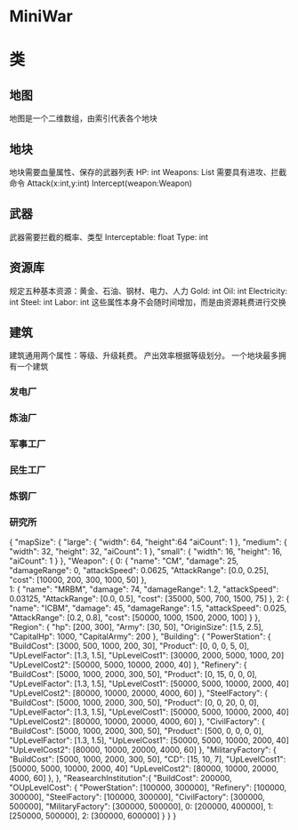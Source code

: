 # MiniWar

# 类
## 地图
地图是一个二维数组，由索引代表各个地块
## 地块
地块需要血量属性、保存的武器列表
HP: int
Weapons: List
需要具有进攻、拦截命令
Attack(x:int,y:int)
Intercept(weapon:Weapon)
## 武器
武器需要拦截的概率、类型
Interceptable: float
Type: int
## 资源库
规定五种基本资源：黄金、石油、钢材、电力、人力
Gold: int
Oil: int
Electricity: int
Steel: int
Labor: int
这些属性本身不会随时间增加，而是由资源耗费进行交换
## 建筑
建筑通用两个属性：等级、升级耗费。
产出效率根据等级划分。
一个地块最多拥有一个建筑
### 发电厂
### 炼油厂
### 军事工厂
### 民生工厂
### 炼钢厂
### 研究所


{
	"mapSize": {
		"large": {
			"width": 64,
			"height":64 
			"aiCount": 1
		},
		"medium": {
			"width": 32,
			"height": 32,
			"aiCount": 1
		},
		"small": {
			"width": 16,
			"height": 16,
			"aiCount": 1
		}
	},
	"Weapon": {
		0: {
			"name": "CM",
			"damage": 25,
            "damageRange": 0,
            "attackSpeed": 0.0625,
            "AttackRange": [0.0, 0.25],
            "cost": [10000, 200, 300, 1000, 50]
		},	
        1: {
            "name": "MRBM",
            "damage": 74,
            "damageRange": 1.2,
            "attackSpeed": 0.03125,
            "AttackRange": [0.0, 0.5],
            "cost": [35000, 500, 700, 1500, 75]
        },
        2: {
            "name": "ICBM",
            "damage": 45,
            "damageRange": 1.5,
            "attackSpeed": 0.025,
            "AttackRange": [0.2, 0.8],
            "cost": [50000, 1000, 1500, 2000, 100]
        }
	},
    "Region": {
        "hp": [200, 300],
        "Army": [30, 50],
        "OriginSize": [1.5, 2.5],
        "CapitalHp": 1000,
        "CapitalArmy": 200
    },
    "Building": {
        "PowerStation": {
            "BuildCost": [3000, 500, 1000, 200, 30],
            "Product": [0, 0, 0, 5, 0],
            "UpLevelFactor": [1.3, 1.5],
            "UpLevelCost1": [30000, 2000, 5000, 1000, 20]
            "UpLevelCost2": [50000, 5000, 10000, 2000, 40]
        },
        "Refinery": {
            "BuildCost": [5000, 1000, 2000, 300, 50],
            "Product": [0, 15, 0, 0, 0],
            "UpLevelFactor": [1.3, 1.5],
            "UpLevelCost1": [50000, 5000, 10000, 2000, 40]
            "UpLevelCost2": [80000, 10000, 20000, 4000, 60]
        },
        "SteelFactory": {
            "BuildCost": [5000, 1000, 2000, 300, 50],
            "Product": [0, 0, 20, 0, 0],
            "UpLevelFactor": [1.3, 1.5],
            "UpLevelCost1": [50000, 5000, 10000, 2000, 40]
            "UpLevelCost2": [80000, 10000, 20000, 4000, 60]
        },
        "CivilFactory": {
            "BuildCost": [5000, 1000, 2000, 300, 50],
            "Product": [500, 0, 0, 0, 0],
            "UpLevelFactor": [1.3, 1.5],
            "UpLevelCost1": [50000, 5000, 10000, 2000, 40]
            "UpLevelCost2": [80000, 10000, 20000, 4000, 60]
        },
        "MilitaryFactory": {
            "BuildCost": [5000, 1000, 2000, 300, 50],
            "CD": [15, 10, 7],
            "UpLevelCost1": [50000, 5000, 10000, 2000, 40]
            "UpLevelCost2": [80000, 10000, 20000, 4000, 60]
        },
    },
    "ReasearchInstitution":{
        "BuildCost": 200000,
        "OUpLevelCost": {
            "PowerStation": [100000, 300000],
            "Refinery": [100000, 300000],
            "SteelFactory": [100000, 300000],
            "CivilFactory": [300000, 500000],
            "MilitaryFactory": [300000, 500000],
            0: [200000, 400000],
            1: [250000, 500000],
            2: [300000, 600000]
        }
    }
}

